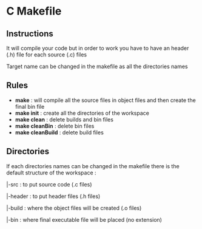 # C Makefile

## Instructions
It will compile your code but in order to work you have to have an header (.h) file for each source (.c) files

Target name can be changed in the makefile as all the directories names

## Rules
- **make** : will compile all the source files in object files and then create the final bin file
- **make init** : create all the directories of the workspace
- **make clean** : delete builds and bin files
- **make cleanBin** : delete bin files
- **make cleanBuild** : delete build files

## Directories
  If each directories names can be changed in the makefile there is the default structure of the workspace :
  
  |-src : to put source code (.c files)
  
  |-header : to put header files (.h files)
  
  |-build : where the object files will be created (.o files)
  
  |-bin : where final executable file will be placed (no extension)
